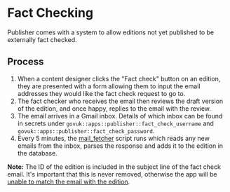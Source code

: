 # Fact Checking

Publisher comes with a system to allow editions not yet published to be externally fact checked.

## Process

1. When a content designer clicks the "Fact check" button on an edition, they are presented with a form allowing them to input the email addresses they would like the fact check request to go to.
1. The fact checker who receives the email then reviews the draft version of the edition, and once happy, replies to the email with the review.
1. The email arrives in a Gmail inbox. Details of which inbox can be found in secrets under `govuk::apps::publisher::fact_check_username` and `govuk::apps::publisher::fact_check_password`.
1. Every 5 minutes, the [mail_fetcher](../script/mail_fetcher) script runs which reads any new emails from the inbox, parses the response and adds it to the edition in the database.

**Note:** The ID of the edition is included in the subject line of the fact check email. It's important that this is never removed, otherwise the app will be [unable to match the email with the edition](https://docs.publishing.service.gov.uk/manual/alerts/publisher-unprocessed-fact-check-emails.html).
